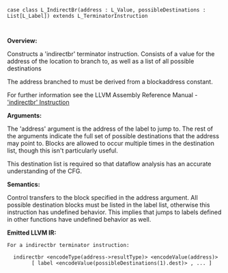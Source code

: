 
```



case class L_IndirectBr(address : L_Value, possibleDestinations : List[L_Label]) extends L_TerminatorInstruction



```

**Overview:**

Constructs a 'indirectbr' terminator instruction. Consists of a value for the address of the location to branch to, as well as a list of all possible destinations

The address branched to must be derived from a blockaddress constant.

For further information see the LLVM Assembly Reference Manual - ['indirectbr' Instruction](http://llvm.org/docs/LangRef.html#i_indirectbr)

**Arguments:**

The 'address' argument is the address of the label to jump to. The rest of the arguments indicate the full set of possible destinations that the address may point to. Blocks are allowed to occur multiple times in the destination list, though this isn't particularly useful.

This destination list is required so that dataflow analysis has an accurate understanding of the CFG.

**Semantics:**

Control transfers to the block specified in the address argument. All possible destination blocks must be listed in the label list, otherwise this instruction has undefined behavior. This implies that jumps to labels defined in other functions have undefined behavior as well.

**Emitted LLVM IR:**
```
For a indirectbr terminator instruction:

  indirectbr <encodeType(address->resultType)> <encodeValue(address)>
        [ label <encodeValue(possibleDestinations(1).dest)> , ... ]
```
